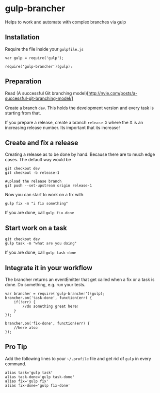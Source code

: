 # gulp-brancher
Helps to work and automate with complex branches via gulp


## Installation
Require the file inside your `gulpfile.js`
	
	var gulp = require('gulp');
	
	require('gulp-brancher')(gulp);


## Preparation
Read (A successful Git branching model)[http://nvie.com/posts/a-successful-git-branching-model/]

Create a branch `dev`. This holds the development version and every task is starting from that.

If you prepare a release, create a branch `release-X` where the X is an increasing release number. Its important that its increase!


## Create and fix a release
Creating a release as to be done by hand. Because there are to much edge cases. The default way would be

	git checkout dev
	git checkout -b release-1

	#upload the release branch
	git push --set-upstream origin release-1

Now you can start to work on a fix with

	gulp fix -m "i fix something"

If you are done, call `gulp fix-done`


## Start work on a task

	git checkout dev
	gulp task -m "what are you doing"

If you are done, call `gulp task-done`


## Integrate it in your workflow

The brancher returns an eventEmitter that get called when a fix or a task is done. Do something, e.g. run your tests.

	var brancher = require('gulp-brancher')(gulp);
	brancher.on('task-done', function(err) {
		if(!err) {
			//do something great here!
		}
	});

	brancher.on('fix-done', function(err) {
		//here also
	});



## Pro Tip
Add the following lines to your `~/.profile` file and get rid of `gulp` in every command.

	alias task='gulp task'
	alias task-done='gulp task-done'
	alias fix='gulp fix'
	alias fix-done='gulp fix-done'